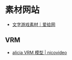 # 素材网站

- [文字游戏素材｜爱给网](https://www.aigei.com/avg)

## VRM

- [alicia VRM 模型 | nicovideo](https://3d.nicovideo.jp/alicia/)

